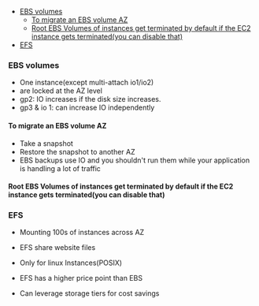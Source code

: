 <!-- TOC -->
* [EBS volumes](#ebs-volumes)
  * [To migrate an EBS volume AZ](#to-migrate-an-ebs-volume-az)
  * [Root EBS Volumes of instances get terminated by default if the EC2 instance gets terminated(you can disable that)](#root-ebs-volumes-of-instances-get-terminated-by-default-if-the-ec2-instance-gets-terminatedyou-can-disable-that)
* [EFS](#efs)
<!-- TOC -->

### EBS volumes

* One instance(except multi-attach io1/io2)
* are locked at the AZ level
* gp2: IO increases if the disk size increases.
* gp3 & io 1: can increase IO independently

#### To migrate an EBS volume AZ

* Take a snapshot
* Restore the snapshot to another AZ
* EBS backups use IO and you shouldn't run them while your application is handling a lot of traffic 

#### Root EBS Volumes of instances get terminated by default if the EC2 instance gets terminated(you can disable that)

### EFS

* Mounting 100s of instances across AZ
* EFS share website files 
* Only for linux Instances(POSIX)

* EFS has a higher price point than EBS
* Can leverage storage tiers for cost savings
